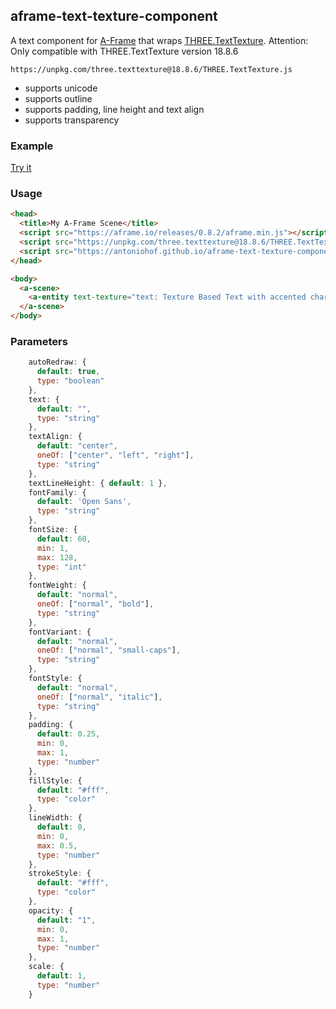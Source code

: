 ## aframe-text-texture-component

A text component for [A-Frame](https://aframe.io) that wraps
[THREE.TextTexture](https://github.com/SeregPie/THREE.TextTexture).
Attention: Only compatible with THREE.TextTexture version 18.8.6

```https://unpkg.com/three.texttexture@18.8.6/THREE.TextTexture.js```

* supports unicode
* supports outline 
* supports padding, line height and text align
* supports transparency

### Example
[Try it](https://antoniohof.github.io/aframe-text-texture-component/example/)


### Usage

```html
<head>
  <title>My A-Frame Scene</title>
  <script src="https://aframe.io/releases/0.8.2/aframe.min.js"></script>
  <script src="https://unpkg.com/three.texttexture@18.8.6/THREE.TextTexture.js"></script>
  <script src="https://antoniohof.github.io/aframe-text-texture-component/dist/aframe-text-texture-component.min.js"></script>
</head>

<body>
  <a-scene>
    <a-entity text-texture="text: Texture Based Text with accented characters (á, ã, â...); scale: 1.5" position="0 0 -10"> </a-entity>
  </a-scene>
</body>
```

### Parameters
```javascript
    autoRedraw: {
      default: true,
      type: "boolean"
    },
    text: {
      default: "",
      type: "string"
    },
    textAlign: {
      default: "center",
      oneOf: ["center", "left", "right"],
      type: "string"
    },
    textLineHeight: { default: 1 },
    fontFamily: {
      default: 'Open Sans',
      type: "string"
    },
    fontSize: {
      default: 60,
      min: 1,
      max: 128,
      type: "int"
    },
    fontWeight: {
      default: "normal",
      oneOf: ["normal", "bold"],
      type: "string"
    },
    fontVariant: {
      default: "normal",
      oneOf: ["normal", "small-caps"],
      type: "string"
    },
    fontStyle: {
      default: "normal",
      oneOf: ["normal", "italic"],
      type: "string"
    },
    padding: {
      default: 0.25,
      min: 0,
      max: 1,
      type: "number"
    },
    fillStyle: {
      default: "#fff",
      type: "color"
    },
    lineWidth: {
      default: 0,
      min: 0,
      max: 0.5,
      type: "number"
    },
    strokeStyle: {
      default: "#fff",
      type: "color"
    },
    opacity: {
      default: "1",
      min: 0,
      max: 1,
      type: "number"
    },
    scale: {
      default: 1,
      type: "number"
    }
```
